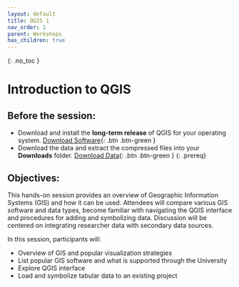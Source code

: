 ```yaml
---
layout: default
title: QGIS 1
nav_order: 1
parent: Workshops
has_children: true
---
```

{: .no_toc }
# Introduction to QGIS
## Before the session:
- Download and install the **long-term release** of QGIS for your operating system. [Download Software](https://qgis.org/en/site/forusers/download.html){: .btn .btn-green }
- Download the data and extract the compressed files into your **Downloads** folder. [Download Data](https://www.dropbox.com/){: .btn .btn-green }
{: .prereq}

## Objectives:

This hands-on session provides an overview of Geographic Information Systems (GIS) and how it can be used. Attendees will compare various GIS software and data types, become familiar with navigating the QGIS interface and procedures for adding and symbolizing data. Discussion will be centered on integrating researcher data with secondary data sources.  

In this session, participants will:  
- Overview of  GIS and popular visualization strategies  
-	List popular GIS software and what is supported through the University  
- Explore QGIS interface  
-	Load and symbolize tabular data to an existing project  




